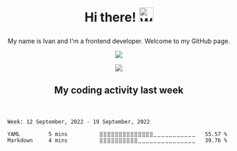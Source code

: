 # <p align="center">Hi there! <img alt="Wave" width="32" height="32" src="https://camo.githubusercontent.com/e8e7b06ecf583bc040eb60e44eb5b8e0ecc5421320a92929ce21522dbc34c891/68747470733a2f2f6d656469612e67697068792e636f6d2f6d656469612f6876524a434c467a6361737252346961377a2f67697068792e676966"> </p>
<p align="center">My name is Ivan and I'm a frontend developer. Welcome to my GitHub page. </p>


<p align="center">
  <a href="https://skillicons.dev">
    <img src="https://skillicons.dev/icons?i=js,react,scss,css,html" />
  </a>
</p>

<p align="center">
  <img src="https://api.githubtrends.io/user/svg/malahoffiw/repos?time_range=three_months&theme=synthwaves">
</p>

## <p align="center">My coding activity last week</p>
<br>

<!--START_SECTION:waka-->
```text
Week: 12 September, 2022 - 19 September, 2022

YAML         5 mins          ⣿⣿⣿⣿⣿⣿⣿⣿⣿⣿⣿⣿⣿⣿⣀⣀⣀⣀⣀⣀⣀⣀⣀⣀⣀   55.57 % 
Markdown     4 mins          ⣿⣿⣿⣿⣿⣿⣿⣿⣿⣿⣀⣀⣀⣀⣀⣀⣀⣀⣀⣀⣀⣀⣀⣀⣀   39.76 % 
```
<!--END_SECTION:waka-->

## 
